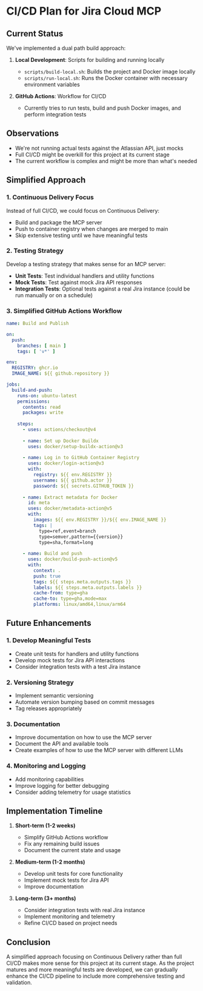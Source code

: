 # CI/CD Plan for Jira Cloud MCP

## Current Status

We've implemented a dual path build approach:
1. **Local Development**: Scripts for building and running locally
   - `scripts/build-local.sh`: Builds the project and Docker image locally
   - `scripts/run-local.sh`: Runs the Docker container with necessary environment variables

2. **GitHub Actions**: Workflow for CI/CD
   - Currently tries to run tests, build and push Docker images, and perform integration tests

## Observations

- We're not running actual tests against the Atlassian API, just mocks
- Full CI/CD might be overkill for this project at its current stage
- The current workflow is complex and might be more than what's needed

## Simplified Approach

### 1. Continuous Delivery Focus

Instead of full CI/CD, we could focus on Continuous Delivery:
- Build and package the MCP server
- Push to container registry when changes are merged to main
- Skip extensive testing until we have meaningful tests

### 2. Testing Strategy

Develop a testing strategy that makes sense for an MCP server:
- **Unit Tests**: Test individual handlers and utility functions
- **Mock Tests**: Test against mock Jira API responses
- **Integration Tests**: Optional tests against a real Jira instance (could be run manually or on a schedule)

### 3. Simplified GitHub Actions Workflow

```yaml
name: Build and Publish

on:
  push:
    branches: [ main ]
    tags: [ 'v*' ]

env:
  REGISTRY: ghcr.io
  IMAGE_NAME: ${{ github.repository }}

jobs:
  build-and-push:
    runs-on: ubuntu-latest
    permissions:
      contents: read
      packages: write
    
    steps:
      - uses: actions/checkout@v4
      
      - name: Set up Docker Buildx
        uses: docker/setup-buildx-action@v3
      
      - name: Log in to GitHub Container Registry
        uses: docker/login-action@v3
        with:
          registry: ${{ env.REGISTRY }}
          username: ${{ github.actor }}
          password: ${{ secrets.GITHUB_TOKEN }}
      
      - name: Extract metadata for Docker
        id: meta
        uses: docker/metadata-action@v5
        with:
          images: ${{ env.REGISTRY }}/${{ env.IMAGE_NAME }}
          tags: |
            type=ref,event=branch
            type=semver,pattern={{version}}
            type=sha,format=long
      
      - name: Build and push
        uses: docker/build-push-action@v5
        with:
          context: .
          push: true
          tags: ${{ steps.meta.outputs.tags }}
          labels: ${{ steps.meta.outputs.labels }}
          cache-from: type=gha
          cache-to: type=gha,mode=max
          platforms: linux/amd64,linux/arm64
```

## Future Enhancements

### 1. Develop Meaningful Tests

- Create unit tests for handlers and utility functions
- Develop mock tests for Jira API interactions
- Consider integration tests with a test Jira instance

### 2. Versioning Strategy

- Implement semantic versioning
- Automate version bumping based on commit messages
- Tag releases appropriately

### 3. Documentation

- Improve documentation on how to use the MCP server
- Document the API and available tools
- Create examples of how to use the MCP server with different LLMs

### 4. Monitoring and Logging

- Add monitoring capabilities
- Improve logging for better debugging
- Consider adding telemetry for usage statistics

## Implementation Timeline

1. **Short-term (1-2 weeks)**
   - Simplify GitHub Actions workflow
   - Fix any remaining build issues
   - Document the current state and usage

2. **Medium-term (1-2 months)**
   - Develop unit tests for core functionality
   - Implement mock tests for Jira API
   - Improve documentation

3. **Long-term (3+ months)**
   - Consider integration tests with real Jira instance
   - Implement monitoring and telemetry
   - Refine CI/CD based on project needs

## Conclusion

A simplified approach focusing on Continuous Delivery rather than full CI/CD makes more sense for this project at its current stage. As the project matures and more meaningful tests are developed, we can gradually enhance the CI/CD pipeline to include more comprehensive testing and validation.
